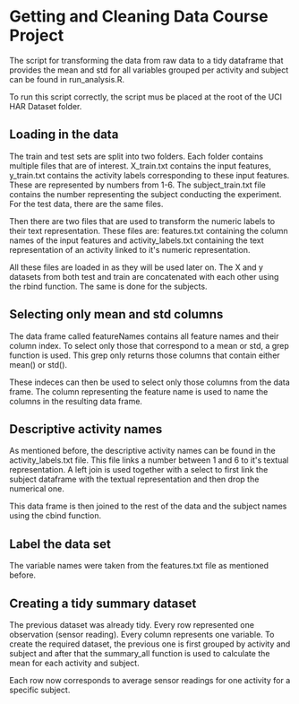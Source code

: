 # Getting and Cleaning Data Course Project
The script for transforming the data from raw data to a tidy dataframe that provides the mean and std for all variables grouped per activity and subject can be found in run_analysis.R.


To run this script correctly, the script mus be placed at the root of the UCI HAR Dataset folder.


## Loading in the data
The train and test sets are split into two folders. Each folder contains multiple files that are of interest. X_train.txt contains the input features, y_train.txt contains the activity labels corresponding to these input features. These are represented by numbers from 1-6. The subject_train.txt file contains the number representing the subject conducting the experiment. For the test data, there are the same files.


Then there are two files that are used to transform the numeric labels to their text representation. These files are: features.txt containing the column names of the input features and activity_labels.txt containing the text representation of an activity linked to it's numeric representation.


All these files are loaded in as they will be used later on. The X and y datasets from both test and train are concatenated with each other using the rbind function. The same is done for the subjects.

## Selecting only mean and std columns
The data frame called featureNames contains all feature names and their column index. To select only those that correspond to a mean or std, a grep function is used. This grep only returns those columns that contain either mean() or std().  

These indeces can then be used to select only those columns from the data frame. The column representing the feature name is used to name the columns in the resulting data frame.

## Descriptive activity names
As mentioned before, the descriptive activity names can be found in the activity_labels.txt file. This file links a number between 1 and 6 to it's textual representation. A left join is used together with a select to first link the subject dataframe with the textual representation and then drop the numerical one.

This data frame is then joined to the rest of the data and the subject names using the cbind function.

## Label the data set
The variable names were taken from the features.txt file as mentioned before.

## Creating a tidy summary dataset
The previous dataset was already tidy. Every row represented one observation (sensor reading). Every column represents one variable. To create the required dataset, the previous one is first grouped by activity and subject and after that the summary_all function is used to calculate the mean for each activity and subject.

Each row now corresponds to average sensor readings for one activity for a specific subject.